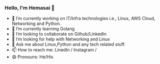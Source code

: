 ### Hello, I'm Hemasai 👋

- 🔭 I’m currently working on IT/Infra technologies i.e., Linux, AWS Cloud, Networking and Python.
- 🌱 I’m currently learning Golang
- 👯 I’m looking to collaborate on Github/LinkedIn
- 🤔 I’m looking for help with Networking and Linux
- 💬 Ask me about Linux,Python and any tech related stuff.
- 📫 How to reach me: LinedIn / Instagram /
- 😄 Pronouns: He/His
